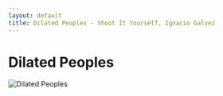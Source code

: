 ```yaml
---
layout: default
title: Dilated Peoples - Shoot It Yourself, Ignacio Galvez
---
```


# Dilated Peoples

![Dilated Peoples](http://assets.farmhouse.co/publishing/1-shoot-it-yourself/images/dilated-peoples-1.jpg)
